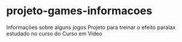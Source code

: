 # projeto-games-informacoes
Informações sobre alguns jogos
Projeto para treinar o efeito paralax estudado no curso do Curso em Vídeo
